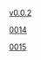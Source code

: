 [v0.0.2](https://github.com/littleflute/ab_a0014-21/edit/master/README.md)

[0014](0014)

[0015](0015)
